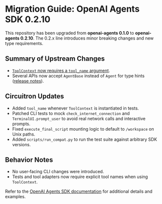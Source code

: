 # Migration Guide: OpenAI Agents SDK 0.2.10

This repository has been upgraded from **openai-agents 0.1.0** to
**openai-agents 0.2.10**. The 0.2.x line introduces minor breaking
changes and new type requirements.

## Summary of Upstream Changes
- [`ToolContext` now requires a `tool_name` argument](https://openai.github.io/openai-agents-python/agents/tools/).
- Several APIs now accept `AgentBase` instead of `Agent` for type hints
  ([release notes](https://raw.githubusercontent.com/openai/openai-agents-python/main/docs/release.md)).

## Circuitron Updates
- Added `tool_name` whenever `ToolContext` is instantiated in tests.
- Patched CLI tests to mock `check_internet_connection` and
  `TerminalUI.prompt_user` to avoid real network calls and interactive
  prompts.
- Fixed `execute_final_script` mounting logic to default to
  `/workspace` on Unix paths.
- Added `scripts/run_compat.py` to run the test suite against arbitrary
  SDK versions.

## Behavior Notes
- No user‑facing CLI changes were introduced.
- Tests and tool adapters now require explicit tool names when using
  `ToolContext`.

Refer to the [OpenAI Agents SDK documentation](https://openai.github.io/openai-agents-python/)
for additional details and examples.
